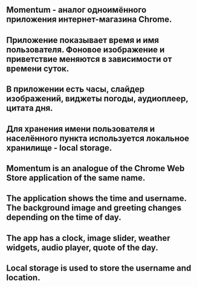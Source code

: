## Momentum - аналог одноимённого приложения интернет-магазина Chrome.
## Приложение показывает время и имя пользователя. Фоновое изображение и приветствие меняются в зависимости от времени суток.
## В приложении есть часы, слайдер изображений, виджеты погоды, аудиоплеер, цитата дня.
## Для хранения имени пользователя и населённого пункта используется локальное хранилище - local storage.

## Momentum is an analogue of the Chrome Web Store application of the same name.
## The application shows the time and username. The background image and greeting changes depending on the time of day.
## The app has a clock, image slider, weather widgets, audio player, quote of the day.
## Local storage is used to store the username and location.

